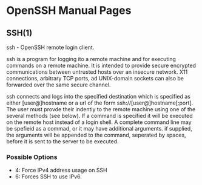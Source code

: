 # OpenSSH Manual Pages 

## SSH(1) 
ssh - OpenSSH remote login client. 

ssh is a program for logging ito a remote machine and for executing commands on a remote machine. It is intended to provide secure encrypted communications between untrusted hosts over an insecure network. X11 connections, arbitrary TCP ports, ad UNIX-domain sockets can also be forwarded over the same secure channel. 

ssh connects and logs into the specified destination which is specified as either [user@]hostname or a url of the form ssh://[user@]hostname[:port]. The user must provde their indentiy to the remote machine using one of the several methods (see below). 
If a command is specified it will be executed on the remote host instead of a login shell. A complete command line may be spefieid as a commad, or it may have additional arguments. if supplied, the arguments will be appended to the command, seperated by spaces, before it is sent to the server to be executed. 

### Possible Options 
- 4: Force IPv4 address usage on SSH 
- 6: Forces SSH to use IPv6. 
